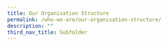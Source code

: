 ```yaml
---
title: Our Organisation Structure
permalink: /who-we-are/our-organisation-structure/
description: ""
third_nav_title: Subfolder
---
```




